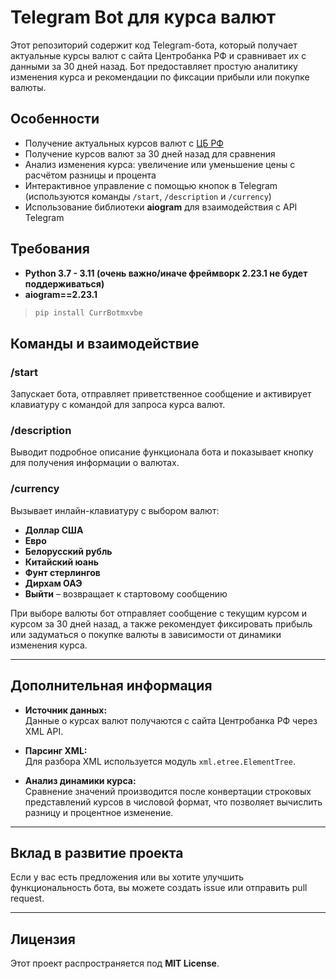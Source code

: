 # Telegram Bot для курса валют

Этот репозиторий содержит код Telegram-бота, который получает актуальные курсы валют с сайта Центробанка РФ и сравнивает их с данными за 30 дней назад. Бот предоставляет простую аналитику изменения курса и рекомендации по фиксации прибыли или покупке валюты.

## Особенности

- Получение актуальных курсов валют с [ЦБ РФ](http://www.cbr.ru/scripts/XML_daily.asp)
- Получение курсов валют за 30 дней назад для сравнения
- Анализ изменения курса: увеличение или уменьшение цены с расчётом разницы и процента
- Интерактивное управление с помощью кнопок в Telegram (используются команды `/start`, `/description` и `/currency`)
- Использование библиотеки **aiogram** для взаимодействия с API Telegram

## Требования

- **Python 3.7 - 3.11 (очень важно/иначе фреймворк 2.23.1 не будет поддерживаться)**
- **aiogram==2.23.1**
  
> ```bash
> pip install CurrBotmxvbe          
> ```

## Команды и взаимодействие

### /start
Запускает бота, отправляет приветственное сообщение и активирует клавиатуру с командой для запроса курса валют.

### /description
Выводит подробное описание функционала бота и показывает кнопку для получения информации о валютах.

### /currency
Вызывает инлайн-клавиатуру с выбором валют:
- **Доллар США**
- **Евро**
- **Белорусский рубль**
- **Китайский юань**
- **Фунт стерлингов**
- **Дирхам ОАЭ**
- **Выйти** – возвращает к стартовому сообщению

При выборе валюты бот отправляет сообщение с текущим курсом и курсом за 30 дней назад, а также рекомендует фиксировать прибыль или задуматься о покупке валюты в зависимости от динамики изменения курса.

---

## Дополнительная информация

- **Источник данных:**  
  Данные о курсах валют получаются с сайта Центробанка РФ через XML API.

- **Парсинг XML:**  
  Для разбора XML используется модуль `xml.etree.ElementTree`.

- **Анализ динамики курса:**  
  Сравнение значений производится после конвертации строковых представлений курсов в числовой формат, что позволяет вычислить разницу и процентное изменение.

---

## Вклад в развитие проекта

Если у вас есть предложения или вы хотите улучшить функциональность бота, вы можете создать issue или отправить pull request.

---

## Лицензия


Этот проект распространяется под **MIT License**.


